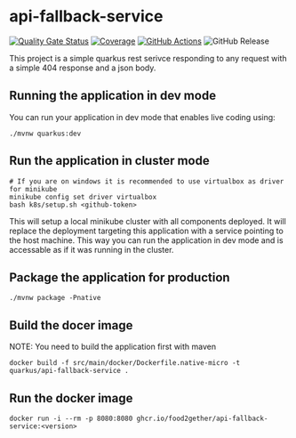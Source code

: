 # api-fallback-service
[![Quality Gate
Status](https://sonarcloud.io/api/project_badges/measure?project=food2gether_api-fallback-service&metric=alert_status)](https://sonarcloud.io/summary/new_code?id=food2gether_api-fallback-service)
[![Coverage](https://sonarcloud.io/api/project_badges/measure?project=food2gether_api-fallback-service&metric=coverage)](https://sonarcloud.io/summary/new_code?id=food2gether_api-fallback-service)
[![GitHub Actions](https://github.com/food2gether/api-fallback-service/actions/workflows/protected-push.yaml/badge.svg)](https://github.com/food2gether/api-fallback-service/actions/workflows/protected-push.yaml)
![GitHub Release](https://img.shields.io/github/v/release/food2gether/api-fallback-service)

This project is a simple quarkus rest serivce responding to any request with a simple 404 response
and a json body.

## Running the application in dev mode

You can run your application in dev mode that enables live coding using:

```shell script
./mvnw quarkus:dev
```

## Run the application in cluster mode
```shell script
# If you are on windows it is recommended to use virtualbox as driver for minikube
minikube config set driver virtualbox
bash k8s/setup.sh <github-token>
```
This will setup a local minikube cluster with all components deployed. It will replace the
deployment targeting this application with a service pointing to the host machine. This way you can
run the application in dev mode and is accessable as if it was running in the cluster.

## Package the application for production
```shell script
./mvnw package -Pnative
```

## Build the docer image
NOTE: You need to build the application first with maven
```shell script
docker build -f src/main/docker/Dockerfile.native-micro -t quarkus/api-fallback-service .
```

## Run the docker image
```shell script
docker run -i --rm -p 8080:8080 ghcr.io/food2gether/api-fallback-service:<version>
```
